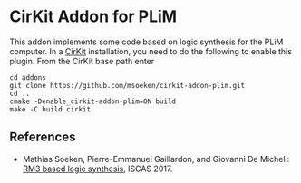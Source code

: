 # CirKit Addon for PLiM

This addon implements some code based on logic synthesis for the PLiM computer.  In a [CirKit](https://msoeken.github.io/cirkit.html) installation, you need to do the following to enable this plugin.  From the CirKit base path enter

    cd addons
    git clone https://github.com/msoeken/cirkit-addon-plim.git
    cd ..
    cmake -Denable_cirkit-addon-plim=ON build
    make -C build cirkit

## References

 * Mathias Soeken, Pierre-Emmanuel Gaillardon, and Giovanni De Micheli: [RM3 based logic synthesis](https://msoeken.github.io/publications.html#c85), ISCAS 2017.
